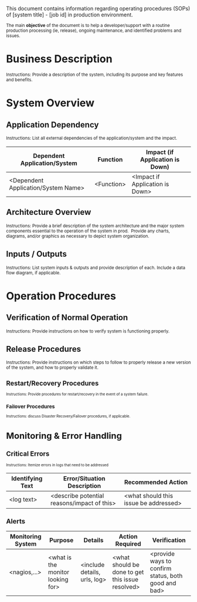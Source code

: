 This document contains information regarding operating procedures (SOPs) of [system title] - [job id] in production 
environment. 

<small>The main <strong>objective</strong> of the document is to help a developer/support with a routine production processing (ie, release),
ongoing maintenance, and identified problems and issues.</small>


# Business Description

<small>Instructions: Provide a description of the system, including its purpose and key features and benefits.</small>

# System Overview

## Application Dependency

<small>Instructions: List all external dependencies of the application/system and the impact.</small>

| Dependent Application/System | Function | Impact (if Application is Down) |
--- | --- | --- 
| &lt;Dependent Application/System Name&gt; | &lt;Function&gt; |&lt;Impact if Application is Down&gt; |

## Architecture Overview

<small>Instructions: Provide a brief description of the system architecture and the major system components essential 
to the operation of the system in prod.  Provide any charts, diagrams, and/or graphics as 
necessary to depict system organization.</small>

## Inputs / Outputs

<small>Instructions: List system inputs & outputs and provide description of each.
Include a data flow diagram, if applicable.</small>

# Operation Procedures

## Verification of Normal Operation

<small>Instructions: Provide instructions on how to verify system is functioning properly.</small>

## Release Procedures

<small>Instructions: Provide instructions on which steps to follow to properly release a new version of the
system, and how to properly validate it.

## Restart/Recovery Procedures

<small>Instructions: Provide procedures for restart/recovery in the event of a system failure. </small>

### Failover Procedures

<small>Instructions: discuss Disaster Recovery/Failover procedures, if applicable.</small>

# Monitoring & Error Handling

## Critical Errors

<small>Instructions: Itemize errors in logs that need to be addressed</small>


| Identifying Text | Error/Situation Description | Recommended Action |
--- | --- | ---
| &lt;log text&gt; | &lt;describe potential reasons/impact of this&gt; | &lt;what should this issue be addressed&gt; | 


## Alerts

 Monitoring System | Purpose | Details | Action Required | Verification |
--- | --- | --- | --- | ---
&lt;nagios,...&gt; | &lt;what is the monitor looking for&gt; | &lt;include details, urls, log&gt; | &lt;what should be done to get this issue resolved&gt; | &lt;provide ways to confirm status, both good and bad&gt;
